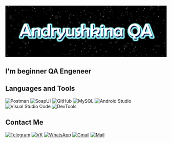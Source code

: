 ![Headers](https://github.com/starling92216/starling92216/blob/main/assets/Starling%20Comics.jpg)

## I'm beginner QA Engeneer

## Languages and Tools
![Postman](https://img.shields.io/badge/Postman-000?style=for-the-badge&logo=postman)
![SoapUI](https://img.shields.io/badge/SoapUI-001?style=for-the-badge&logo=soapui)
![GitHub](https://img.shields.io/badge/GitHub-002?style=for-the-badge&logo=github)
![MySQL](https://img.shields.io/badge/MySQL-003?style=for-the-badge&logo=mysql)
![Android Studio](https://img.shields.io/badge/AndroidStudio-004?style=for-the-badge&logo=androidstudio)
![Visual Studio Code](https://img.shields.io/badge/VisualStudioCode-005?style=for-the-badge&logo=VSCode)
![DevTools](https://img.shields.io/badge/DevTools-006?style=for-the-badge&logo=devtools)

## Contact Me
[![Telegram](https://img.shields.io/badge/Telegram-000?style=for-the-badge&logo=telegram)](https://t.me/starling92)
[![VK](https://img.shields.io/badge/Vkontakte-001?style=for-the-badge&logo=vk)](https://vk.ru/id5201718)
[![WhatsApp](https://img.shields.io/badge/WhatsApp-002?style=for-the-badge&logo=whatsapp)](https://wa.me/79032556857)
[![Gmail](https://img.shields.io/badge/GMail-003?style=for-the-badge&logo=gmail)](mailto:irina.andrushkina@gmail.com)
[![Mail](https://img.shields.io/badge/Mail.ru-004?style=for-the-badge&logo=mail.ru)](mailto:gonza25_92@mail.ru)